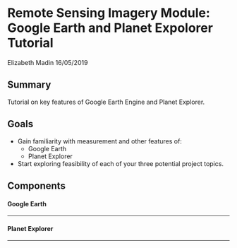 Remote Sensing Imagery Module: Google Earth and Planet Expolorer Tutorial
================
Elizabeth Madin
16/05/2019

Summary
-------

Tutorial on key features of Google Earth Engine and Planet Explorer.

Goals
-----

-   Gain familiarity with measurement and other features of:
    -   Google Earth
    -   Planet Explorer
-   Start exploring feasibility of each of your three potential project topics.

Components
----------

#### Google Earth

-   -   -   -   -   -   -   -   -   -   -   -   -   -   

#### Planet Explorer

-   -   -   -   -   -   -   -   -   -   -   -   -   -
